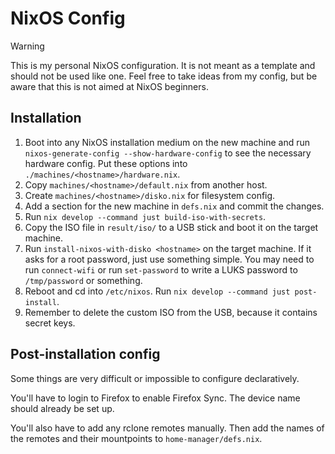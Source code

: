 # NixOS Config

> [!WARNING]
> This is my personal NixOS configuration. It is not meant as a template and should not be used like one. Feel free to take ideas from my config, but be aware that this is not aimed at NixOS beginners.

## Installation

1. Boot into any NixOS installation medium on the new machine and run `nixos-generate-config --show-hardware-config` to see the necessary hardware config. Put these options into `./machines/<hostname>/hardware.nix`.
2. Copy `machines/<hostname>/default.nix` from another host.
3. Create `machines/<hostname>/disko.nix` for filesystem config.
4. Add a section for the new machine in `defs.nix` and commit the changes.
5. Run `nix develop --command just build-iso-with-secrets`.
6. Copy the ISO file in `result/iso/` to a USB stick and boot it on the target machine.
7. Run `install-nixos-with-disko <hostname>` on the target machine. If it asks for a root password, just use something simple. You may need to run `connect-wifi` or run `set-password` to write a LUKS password to `/tmp/password` or something.
8. Reboot and cd into `/etc/nixos`. Run `nix develop --command just post-install`.
9. Remember to delete the custom ISO from the USB, because it contains secret keys.

## Post-installation config

Some things are very difficult or impossible to configure declaratively.

You'll have to login to Firefox to enable Firefox Sync. The device name should already be set up.

You'll also have to add any rclone remotes manually. Then add the names of the remotes and their mountpoints to `home-manager/defs.nix`.
